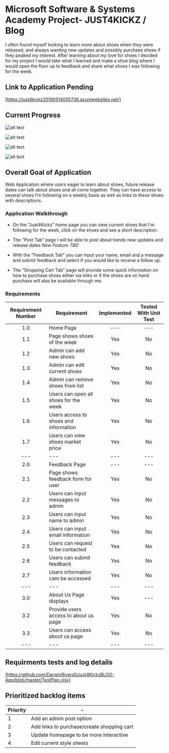 # Microsoft Software & Systems Academy Project- JUST4KICKZ / Blog
I often found myself looking to learn more about shoes when they were released, and always wanting new updates and possibly purchase shoes if they peaked my interest. After learning about my love for shoes I decided for my project I would take what I learned and make a shoe blog where I would open the floor up to feedback and share what shoes I was following for the week.

## Link to Application Pending
[https://just4kickz20190514055736.azurewebsites.net/]

## Current Progress 

![alt text](https://picturesd5.blob.core.windows.net/deezblobs/Just4KickzHomePage.PNG)

![alt text](https://picturesd5.blob.core.windows.net/deezblobs/ShoePageExample.PNG)

![alt text](https://picturesd5.blob.core.windows.net/deezblobs/FeedBackPage.PNG)

![alt text](https://picturesd5.blob.core.windows.net/deezblobs/FeedBackPage2.PNG)

## Overall Goal of Application
Web Application where users eager to learn about shoes, future release dates can talk about shoes and all come together. They can have access to several shoes I’m following on a weekly basis as well as links to these shoes with descriptions.

### Application Walkthrough
- On the "Just4Kickz" home page you can view current shoes that I'm following for the week, click on the shoes and see a short description.

- The "Post Tab" page I will be able to post about trends new updates and release dates *New Feature TBD*

- With the "Feedback Tab" you can input your name, email and a message and submit feedback and select if you would like to receive a follow up.

- The "Shopping Cart Tab" page will provide some quick information on how to purchase shoes either via links or if the shoes are on hand purchase will also be available through me.

### Requirements
|Requirement Number     | Requirement                           | Implemented   | Tested With Unit Test |
|       :---:           |     ---                               |     :---:     |        :---:          |
|       1.0             | Home Page                             |    ---        |       ---             | 
|       1.1             | Page shows shoes of the week          |   Yes         |       No              |
|       1.2             | Admin can add new shoes               |   Yes         |       No              |
|       1.3             | Admin can edit current shoes          |   Yes         |       No              |
|       1.4             | Admin can remove shoes from list      |   Yes         |       No              |
|       1.5             | Users can open all shoes for the week |   Yes         |       No              |
|       1.6             | Users access to shoes and information |   Yes         |       No              |
|       1.7             | Users can view shoes market price     |   Yes         |       No              |
|       ---             |     ---                               |     ---       |        ---            |
|       2.0             | Feedback Page                         |     ---       |        ---            |
|       2.1             | Page shows feedback form for user     |   Yes         |       No              |
|       2.2             | Users can input messages to admin     |   Yes         |       No              |
|       2.3             | Users can input name to admin         |   Yes         |       No              |
|       2.4             | Users can input email information     |   Yes         |       No              |
|       2.5             | Users can request to be contacted     |   Yes         |       No              |
|       2.6             | Users can submit feedback             |   Yes         |       No              |
|       2.7             | Users information cam be accessed     |   Yes         |       No              |
|       ---             |     ---                               |     ---       |        ---            |
|       3.0             | About Us Page displays                |   Yes         |        ---            |
|       3.2             | Provide users access to about us page |   Yes         |       No              |
|       3.3             | Users can access about us page        |   Yes         |       No              |
|       ---             |     ---                               |     ---       |        ---            |


## Requirments tests and log details 
[https://github.com/DarwinRivera1/Just4KickzBLOG-App/blob/master/TestPlan.xlsx]

## Prioritized backlog items

  Priority | -
--- | --- 
1 | Add an admin post option
2 | Add links to purchase/create shopping cart
3 | Update homepage to be more interactive
4 | Edit current style sheets


